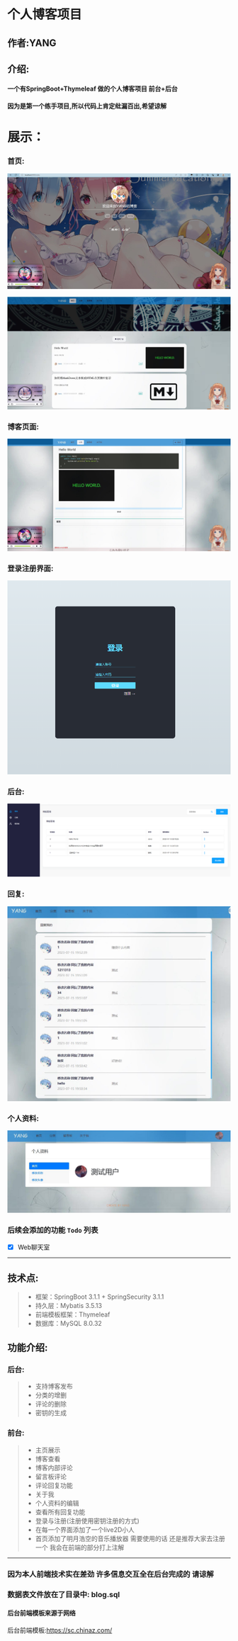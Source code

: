 # 个人博客项目
## 作者:YANG
## 介绍:
#### 一个有SpringBoot+Thymeleaf 做的个人博客项目 前台+后台
#### 因为是第一个练手项目,所以代码上肯定纰漏百出,希望谅解

# 展示：

### 首页:
![首页](./src/main/resources/static/images/展示1.jpg)

![首页2](./src/main/resources/static/images/展示2.jpg)
### 博客页面:
![博客](./src/main/resources/static/images/展示3.jpg)
### 登录注册界面:
![登录注册](./src/main/resources/static/images/展示5.png)
### 后台:
![后台](./src/main/resources/static/images/展示4.png)
### 回复:
![回复](./src/main/resources/static/images/展示6.jpg)
### 个人资料:
![回复](./src/main/resources/static/images/展示7.jpg)
### 后续会添加的功能 `Todo` 列表

- [x] Web聊天室

---

## 技术点:
>* 框架：SpringBoot 3.1.1 + SpringSecurity 3.1.1
>* 持久层：Mybatis 3.5.13
>* 前端模板框架：Thymeleaf
>* 数据库：MySQL 8.0.32
## 功能介绍:
### 后台:
>* 支持博客发布
>* 分类的增删
>* 评论的删除
>* 密钥的生成
### 前台:
>* 主页展示
>* 博客查看
>* 博客内部评论
>* 留言板评论
>* 评论回复功能
>* 关于我
>* 个人资料的编辑
>* 查看所有回复功能
>* 登录与注册(注册使用密钥注册的方式)
>* 在每一个界面添加了一个live2D小人
>* 首页添加了明月浩空的音乐播放器 需要使用的话 还是推荐大家去注册一个 我会在前端的部分打上注解

--- 
### 因为本人前端技术实在差劲 许多信息交互全在后台完成的 请谅解

### 数据表文件放在了目录中:     blog.sql

#### 后台前端模板来源于网络

后台前端模板:https://sc.chinaz.com/
